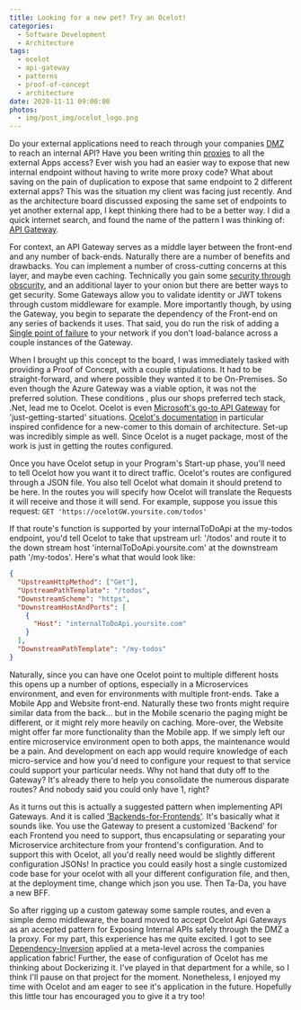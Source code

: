 ```yaml
---
title: Looking for a new pet? Try an Ocelot!
categories:
  - Software Development
  - Architecture
tags:
  - ocelot
  - api-gateway
  - patterns
  - proof-of-concept
  - architecture
date: 2020-11-11 09:00:00
photos:
  - img/post_img/ocelot_logo.png
---
```


Do your external applications need to reach through your companies [DMZ](<https://en.wikipedia.org/wiki/DMZ_(computing)>) to reach an internal API? Have you been writing thin [proxies](https://en.wikipedia.org/wiki/Proxy_pattern) to all the external Apps access? Ever wish you had an easier way to expose that new internal endpoint without having to write more proxy code? What about saving on the pain of duplication to expose that same endpoint to 2 different external apps? This was the situation my client was facing just recently. And as the architecture board discussed exposing the same set of endpoints to yet another external app, I kept thinking there had to be a better way. I did a quick internet search, and found the name of the pattern I was thinking of: [API Gateway](https://docs.microsoft.com/en-us/dotnet/architecture/microservices/architect-microservice-container-applications/direct-client-to-microservice-communication-versus-the-api-gateway-pattern).

For context, an API Gateway serves as a middle layer between the front-end and any number of back-ends. Naturally there are a number of benefits and drawbacks. You can implement a number of cross-cutting concerns at this layer, and maybe even caching. Technically you gain some [security through obscurity](https://en.wikipedia.org/wiki/Security_through_obscurity#Obscurity_in_architecture_vs._technique), and an additional layer to your onion but there are better ways to get security. Some Gateways allow you to validate identity or JWT tokens through custom middleware for example. More importantly though, by using the Gateway, you begin to separate the dependency of the Front-end on any series of backends it uses. That said, you do run the risk of adding a [Single point of failure](https://en.wikipedia.org/wiki/Single_point_of_failure) to your network if you don't load-balance across a couple instances of the Gateway.

When I brought up this concept to the board, I was immediately tasked with providing a Proof of Concept, with a couple stipulations. It had to be straight-forward, and where possible they wanted it to be On-Premises. So even though the Azure Gateway was a viable option, it was not the preferred solution. These conditions , plus our shops preferred tech stack, .Net, lead me to Ocelot. Ocelot is even [Microsoft's go-to API Gateway](https://docs.microsoft.com/en-us/dotnet/architecture/microservices/multi-container-microservice-net-applications/implement-api-gateways-with-ocelot) for 'just-getting-started' situations. [Ocelot's documentation](https://ocelot.readthedocs.io/en/latest/introduction/gettingstarted.html) in particular inspired confidence for a new-comer to this domain of architecture. Set-up was incredibly simple as well. Since Ocelot is a nuget package, most of the work is just in getting the routes configured.

Once you have Ocelot setup in your Program's Start-up phase, you'll need to tell Ocelot how you want it to direct traffic. Ocelot's routes are configured through a JSON file. You also tell Ocelot what domain it should pretend to be here. In the routes you will specify how Ocelot will translate the Requests it will receive and those it will send. For example, suppose you issue this request:
`GET 'https://ocelotGW.yoursite.com/todos' `

If that route's function is supported by your internalToDoApi at the my-todos endpoint, you'd tell Ocelot to take that upstream url: '/todos' and route it to the down stream host 'internalToDoApi.yoursite.com' at the downstream path '/my-todos'. Here's what that would look like:

```json
{
  "UpstreamHttpMethod": ["Get"],
  "UpstreamPathTemplate": "/todos",
  "DownstreamScheme": "https",
  "DownstreamHostAndPorts": [
    {
      "Host": "internalToDoApi.yoursite.com"
    }
  ],
  "DownstreamPathTemplate": "/my-todos"
}
```

Naturally, since you can have one Ocelot point to multiple different hosts this opens up a number of options, especially in a Microservices environment, and even for environments with multiple front-ends. Take a Mobile App and Website front-end. Naturally these two fronts might require similar data from the back... but in the Mobile scenario the paging might be different, or it might rely more heavily on caching. More-over, the Website might offer far more functionality than the Mobile app. If we simply left our entire microservice environment open to both apps, the maintenance would be a pain. And development on each app would require knowledge of each micro-service and how you'd need to configure your request to that service could support your particular needs. Why not hand that duty off to the Gateway? It's already there to help you consolidate the numerous disparate routes? And nobody said you could only have 1, right?

As it turns out this is actually a suggested pattern when implementing API Gateways. And it is called ['Backends-for-Frontends'](https://microservices.io/patterns/apigateway.html). It's basically what it sounds like. You use the Gateway to present a customized 'Backend' for each Frontend you need to support, thus encapsulating or separating your Microservice architecture from your frontend's configuration. And to support this with Ocelot, all you'd really need would be slightly different configuration JSONs! In practice you could easily host a single customized code base for your ocelot with all your different configuration file, and then, at the deployment time, change which json you use. Then Ta-Da, you have a new BFF.

So after rigging up a custom gateway some sample routes, and even a simple demo middleware, the board moved to accept Ocelot Api Gateways as an accepted pattern for Exposing Internal APIs safely through the DMZ a la proxy. For my part, this experience has me quite excited. I got to see [Dependency-Inversion](https://en.wikipedia.org/wiki/Dependency_inversion_principle) applied at a meta-level across the companies application fabric! Further, the ease of configuration of Ocelot has me thinking about Dockerizing it. I've played in that department for a while, so I think I'll pause on that project for the moment. Nonetheless, I enjoyed my time with Ocelot and am eager to see it's application in the future. Hopefully this little tour has encouraged you to give it a try too!
